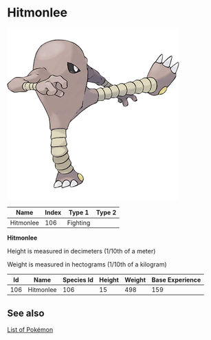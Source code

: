 # Hitmonlee


![Hitmonlee](images/106.png)

| **Name** | **Index** | **Type 1** | **Type 2** |
|----|----|----|----|
| Hitmonlee | 106 | Fighting  |  |

**Hitmonlee** 


Height is measured in decimeters (1/10th of a meter)

Weight is measured in hectograms (1/10th of a kilogram)

| **Id** | **Name** | **Species Id** | **Height** | **Weight** | **Base Experience** |
|--------|----------|----------------|------------|------------|---------------------|
| 106 | Hitmonlee | 106 | 15 | 498 | 159 |


## See also

[List of Pokémon](../pokemon.md)
